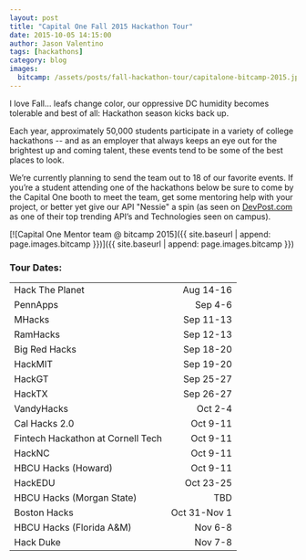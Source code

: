 ```yaml
---
layout: post
title: "Capital One Fall 2015 Hackathon Tour"
date: 2015-10-05 14:15:00
author: Jason Valentino
tags: [hackathons]
category: blog
images:
  bitcamp: /assets/posts/fall-hackathon-tour/capitalone-bitcamp-2015.jpeg
---
```

I love Fall... leafs change color, our oppressive DC humidity becomes tolerable and best of all: Hackathon season kicks back up.

Each year, approximately 50,000 students participate in a variety of college hackathons -- and as an employer that always keeps an eye out for the brightest up and coming talent, these events tend to be some of the best places to look.

<!--more-->

We’re currently planning to send the team out to 18 of our favorite events.  If you’re a student attending one of the hackathons below be sure to come by the Capital One booth to meet the team, get some mentoring help with your project, or better yet give our API "Nessie" a spin (as seen on [DevPost.com]( http://studenthackers.devpost.com/) as one of their top trending API’s and Technologies seen on campus).

[![Capital One Mentor team @ bitcamp 2015]({{ site.baseurl | append: page.images.bitcamp }})]({{ site.baseurl | append: page.images.bitcamp }})

### Tour Dates:
| | |
|---|---:|
| Hack The Planet | Aug 14-16 |
| PennApps  | Sep 4-6   |
| MHacks  | Sep 11-13   |
| RamHacks  | Sep 12-13   |
| Big Red Hacks  | Sep 18-20   |
| HackMIT  | Sep 19-20   |
| HackGT  | Sep 25-27   |
| HackTX  | Sep 26-27   |
| VandyHacks  | Oct 2-4   |
| Cal Hacks 2.0  | Oct 9-11   |
| Fintech Hackathon at Cornell Tech  | Oct 9-11   |
| HackNC  | Oct 9-11   |
| HBCU Hacks (Howard)  | Oct 9-11   |
| HackEDU  | Oct 23-25   |
| HBCU Hacks (Morgan State)  | TBD   |
| Boston Hacks  | Oct 31-Nov 1   |
| HBCU Hacks (Florida A&M)  | Nov 6-8   |
| Hack Duke  | Nov 7-8   |
